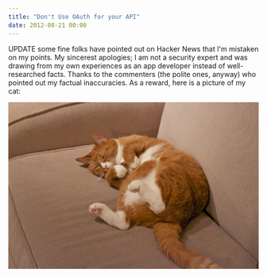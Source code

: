```yaml
---
title: "Don't Use OAuth for your API"
date: 2012-08-21 00:00
---
```


UPDATE some fine folks have pointed out on Hacker News that I'm mistaken on my points. My sincerest apologies; I am not a security expert and was drawing from my own experiences as an app developer instead of well-researched facts. Thanks to the commenters (the polite ones, anyway) who pointed out my factual inaccuracies. As a reward, here is a picture of my cat:

 ![](/img/import/blog/dont-use-oauth-for-your-api/B395949B27DF41CCAE5BC3634D527807.jpg)<!-- more -->
